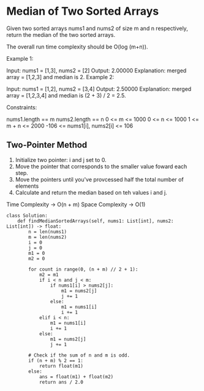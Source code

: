 # Median of Two Sorted Arrays

Given two sorted arrays nums1 and nums2 of size m and n respectively, return the median of the two sorted arrays.

The overall run time complexity should be O(log (m+n)).

 

Example 1:

Input: nums1 = [1,3], nums2 = [2]
Output: 2.00000
Explanation: merged array = [1,2,3] and median is 2.
Example 2:

Input: nums1 = [1,2], nums2 = [3,4]
Output: 2.50000
Explanation: merged array = [1,2,3,4] and median is (2 + 3) / 2 = 2.5.
 

Constraints:

nums1.length == m
nums2.length == n
0 <= m <= 1000
0 <= n <= 1000
1 <= m + n <= 2000
-106 <= nums1[i], nums2[i] <= 106

## Two-Pointer Method

1. Initialize two pointer: i and j set to 0.
2. Move the pointer that corresponds to the smaller value foward each step.
3. Move the pointers until you've provcessed half the total number of elements 
4. Calculate and return the median based on teh values i and j.

Time Complexity -> O(n + m)
Space Complexity -> O(1)
```
class Solution:
    def findMedianSortedArrays(self, nums1: List[int], nums2: List[int]) -> float:
        n = len(nums1)
        m = len(nums2)
        i = 0
        j = 0
        m1 = 0
        m2 = 0

        for count in range(0, (n + m) // 2 + 1):
            m2 = m1
            if i < n and j < m:
                if nums1[i] > nums2[j]:
                    m1 = nums2[j]
                    j += 1
                else:
                    m1 = nums1[i]
                    i += 1
            elif i < n:
                m1 = nums1[i]
                i += 1
            else:
                m1 = nums2[j]
                j += 1

        # Check if the sum of n and m is odd.
        if (n + m) % 2 == 1:
            return float(m1)
        else:
            ans = float(m1) + float(m2)
            return ans / 2.0
```